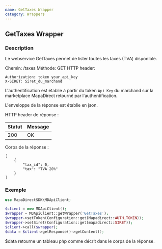 ```yaml
---
name: GetTaxes Wrapper
category: Wrappers
---
```



## GetTaxes Wrapper ##


### Description ###

Le webservice GetTaxes permet de lister toutes les taxes (TVA) disponible.

Chemin: /taxes
Méthode: GET
HTTP header:

```
Authorization: token your_api_key
X-SIRET: Siret_du_marchand
```

L'authentification est établie à partir du token `Api Key` du marchand sur la marketplace MapaDirect retourné par l'authentification.

L'enveloppe de la réponse est établie en json.

HTTP header de réponse :

| Statut | Message |
| ------ | ------ |
| 200 | OK |

Corps de la réponse :

```application/json
[
    {
        "tax_id": 0,
        "tax": "TVA 20%"
    }
]
```


### Exemple ###

```php
use MapaDirectSDK\MDApiClient;

$client = new MDApiClient();
$wrapper = MDApiClient::getWrapper('GetTaxes');
$wrapper->setToken(Configuration::get(Mapadirect::AUTH_TOKEN));
$wrapper->setSiret(Configuration::get(mapadirect::SIRET));
$client->call($wrapper);
$data = $client->getResponse()->getContent();
```

$data retourne un tableau php comme décrit dans le corps de la réponse.
